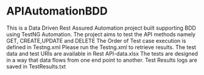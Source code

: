 # APIAutomationBDD    
This is a Data Driven Rest Assured Automation project built supporting BDD using TestNG Automation. 
The project aims to test the API methods namely GET, CREATE,UPDATE and DELETE 
The Order of Test case execution is defined in Testng.xml 
Please run the Testng.xml to retrieve results.
The test data and test URIs are available in Rest API-data.xlsx 
The tests are designed in a way that data flows from one end point to another. 
Test Results logs are saved in TestResults.txt

